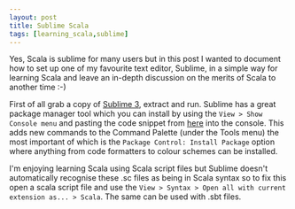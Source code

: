 ```yaml
---
layout: post
title: Sublime Scala
tags: [learning_scala,sublime]
---
```

Yes, Scala is sublime for many users but in this post I wanted to document how to set up one of my favourite text editor, Sublime, in a simple way for learning Scala and leave an in-depth discussion on the merits of Scala to another time :-)

First of all grab a copy of [Sublime 3](http://www.sublimetext.com/3), extract and run. Sublime has a great package manager tool which you can install by using the `View > Show Console menu` and pasting the code snippet from [here](https://packagecontrol.io/installation) into the console. This adds new commands to the Command Palette (under the Tools menu) the most important of which is the `Package Control: Install Package` option where anything from code formatters to colour schemes can be installed.

I'm enjoying learning Scala using Scala script files but Sublime doesn't automatically recognise these .sc files as being in Scala syntax so to fix this open a scala script file and use the `View > Syntax > Open all with current extension as... > Scala`. The same can be used with .sbt files.